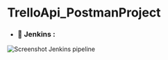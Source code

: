 # TrelloApi_PostmanProject

  -  ### 📄 Jenkins : 
![Screenshot Jenkins pipeline](https://user-images.githubusercontent.com/jenkins.png)

